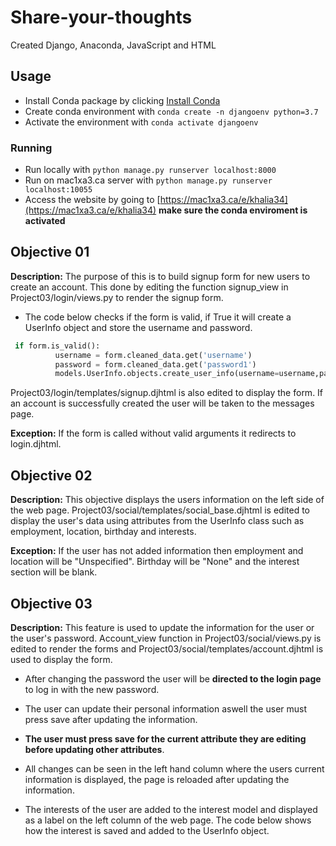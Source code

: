 # Share-your-thoughts
Created Django, Anaconda, JavaScript and HTML

## Usage
- Install Conda package by clicking [Install Conda](https://docs.anaconda.com/anaconda/install/)
- Create conda environment with ``` conda create -n djangoenv python=3.7 ``` 
- Activate the environment with  ```conda activate djangoenv```

### Running 
- Run locally with ```python manage.py runserver localhost:8000 ```
- Run on mac1xa3.ca server with ```python manage.py runserver localhost:10055```
- Access the website by going to [https://mac1xa3.ca/e/khalia34](https://mac1xa3.ca/e/khalia34) **make sure the conda enviroment is activated**

## Objective 01 
**Description:** The purpose of this is to build signup form for new users to create an account. This done by editing the function signup_view in Project03/login/views.py to render the signup form. 

- The code below checks if the form is valid, if True it will create a UserInfo object and store the username and password.
```Python
 if form.is_valid():
          username = form.cleaned_data.get('username')
          password = form.cleaned_data.get('password1')
          models.UserInfo.objects.create_user_info(username=username,password=password)
```
Project03/login/templates/signup.djhtml is also edited to display the form. If an account is successfully created the user will be taken to the messages page.

**Exception:** If the form is called without valid arguments it redirects to login.djhtml.

## Objective 02
**Description:** This objective displays the users information  on the left side of the web page.  Project03/social/templates/social_base.djhtml is edited to display the user's data using attributes from the UserInfo class such as employment, location, birthday and interests.

**Exception:** If the user has not added information then employment and location will be "Unspecified". Birthday will be "None" and the interest section will be blank.

## Objective 03
**Description:** This feature is used to update the information for the user or the user's password. Account_view function in Project03/social/views.py is edited to render the forms and Project03/social/templates/account.djhtml is used to display the form.

- After changing the password the user will be **directed to the login page** to log in with the new password. 

- The user can update their personal information aswell the user must press save after updating the information.

- **The user must press save for the current attribute they are editing before updating other attributes**. 

- All changes can be seen in the left hand column where the users current information is displayed, the page is reloaded after updating the information. 

- The interests of the user are added to the interest model and displayed as a label on the left column of the web page. The code below shows how the interest is saved and added to the UserInfo object.

